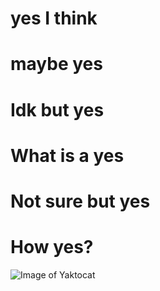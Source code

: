 # yes I think
# maybe yes
# Idk but yes
# What is a yes
# Not sure but yes
# How yes?
![Image of Yaktocat](https://octodex.github.com/images/yaktocat.png)
